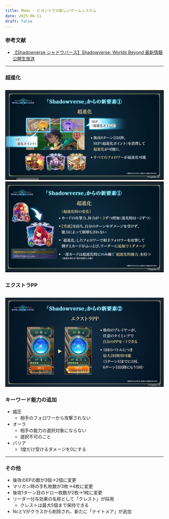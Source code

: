```yaml
---
title: Memo - ビヨンドでの新しいゲームシステム
date: 2025-06-11
draft: false
---
```

### 参考文献
- [【Shadowverse シャドウバース】Shadowverse: Worlds Beyond 最新情報公開生放送](https://www.youtube.com/live/yjtmgb0bsFw)
---
### 超進化
![超進化1](choshinka1.png)
![超進化2](choshinka2.png)
---
### エクストラPP
![エクストラPP](extrapp.png)
---
### キーワード能力の追加
- 威圧
	- 相手のフォロワーから攻撃されない
- オーラ
	- 相手の能力の選択対象にならない
	- 選択不可のこと
- バリア
	- 1度だけ受けるダメージを0にする
---
### その他
- 後攻のEPの数が3個→2個に変更
- マリガン時の手札枚数が3枚→4枚に変更
- 後攻1ターン目のドロー枚数が2枚→1枚に変更
- リーダー付与効果の名称として「クレスト」が採用
	- クレストは最大5個まで保持できる
- NcとVがクラスから削除され、新たに「ナイトメア」が追加